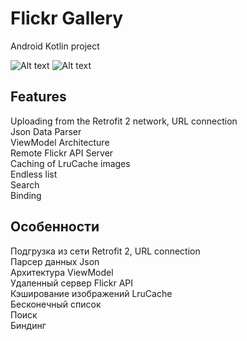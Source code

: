 # Flickr Gallery

Android Kotlin project

![Alt text](Main.png) ![Alt text](Detail.png)

## Features

Uploading from the Retrofit 2 network, URL connection<br/>
Json Data Parser<br/>
ViewModel Architecture<br/>
Remote Flickr API Server<br/>
Caching of LruCache images<br/>
Endless list<br/>
Search<br/>
Binding<br/>

## Особенности

Подгрузка из сети Retrofit 2, URL connection<br/>
Парсер данных Json<br/>
Архитектура ViewModel<br/>
Удаленный сервер Flickr API<br/>
Кэширование изображений LruCache<br/>
Бесконечный список<br/>
Поиск<br/>
Биндинг<br/>